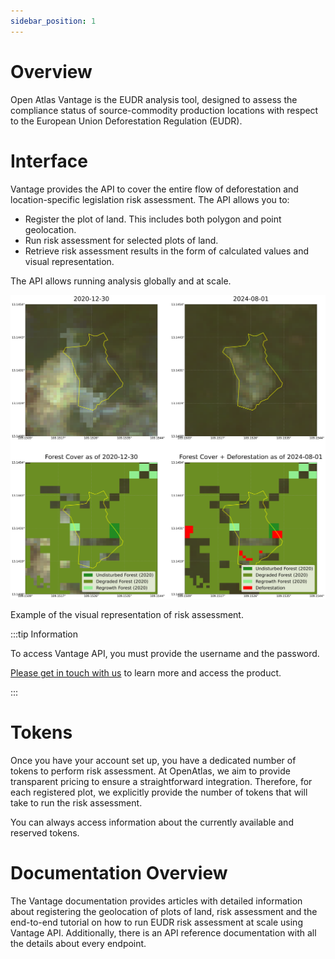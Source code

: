 ```yaml
---
sidebar_position: 1
---
```



# Overview

Open Atlas Vantage is the EUDR analysis tool, designed to assess the compliance status of source-commodity production locations with respect to the European Union Deforestation Regulation (EUDR).

# **Interface**

Vantage provides the API to cover the entire flow of deforestation and location-specific legislation risk assessment. The API allows you to:

- Register the plot of land. This includes both polygon and point geolocation.
- Run risk assessment for selected plots of land.
- Retrieve risk assessment results in the form of calculated values and visual representation.

The API allows running analysis globally and at scale.

![Example of the visual representation of risk assessment.](./img/visual-results.png)

Example of the visual representation of risk assessment.

:::tip Information

To access Vantage API, you must provide the username and the password.

[Please get in touch with us](https://www.open-atlas.com/contact) to learn more and access the product.

:::

# **Tokens**

Once you have your account set up, you have a dedicated number of tokens to perform risk assessment. At OpenAtlas, we aim to provide transparent pricing to ensure a straightforward integration. Therefore, for each registered plot, we explicitly provide the number of tokens that will take to run the risk assessment.

You can always access information about the currently available and reserved tokens.

# **Documentation Overview**

The Vantage documentation provides articles with detailed information about registering the geolocation of plots of land, risk assessment and the end-to-end tutorial on how to run EUDR risk assessment at scale using Vantage API. Additionally, there is an API reference documentation with all the details about every endpoint.